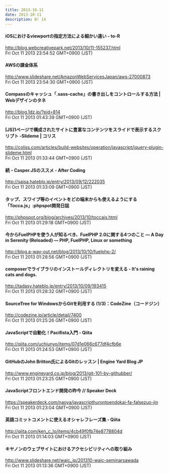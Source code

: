 ```yaml
---
title: 2013-10-11
date: 2013-10-11
description: B! 14
---
```


#### iOSにおけるviewportの指定方法による細かい違い - to-R
http://blog.webcreativepark.net/2013/10/11-155237.html<br>
Fri Oct 11 2013 23:54:52 GMT+0900 (JST)<br>


#### AWSの課金体系
http://www.slideshare.net/AmazonWebServicesJapan/aws-27000873<br>
Fri Oct 11 2013 23:54:30 GMT+0900 (JST)<br>


#### Compassのキャッシュ「.sass-cache」の書き出しをコントロールする方法 | Webデザインのタネ
http://blog.1dz.jp/?eid=814<br>
Fri Oct 11 2013 01:43:39 GMT+0900 (JST)<br>


####   [JS]1ページで構成されたサイトに豊富なコンテンツをスライドで表示するスクリプト -Slideme | コリス
http://coliss.com/articles/build-websites/operation/javascript/jquery-plugin-slideme.html<br>
Fri Oct 11 2013 01:33:44 GMT+0900 (JST)<br>


#### 続・Casper.JSのススメ - After Coding
http://saisa.hateblo.jp/entry/2013/09/12/222035<br>
Fri Oct 11 2013 01:33:09 GMT+0900 (JST)<br>


#### タップ、スワイプ等のイベントをどの端末からも使えるようにする「Tocca.js」:phpspot開発日誌
http://phpspot.org/blog/archives/2013/10/toccajs.html<br>
Fri Oct 11 2013 01:29:18 GMT+0900 (JST)<br>


#### 今からFuelPHPを使う人が知るべき、FuelPHP 2.0に関する4つのこと — A Day in Serenity (Reloaded) — PHP, FuelPHP, Linux or something
http://blog.a-way-out.net/blog/2013/10/10/fuelphp-2/<br>
Fri Oct 11 2013 01:28:56 GMT+0900 (JST)<br>


####  composerでライブラリのインストールディレクトリを変える - It's raining cats and dogs.
http://tadasy.hateblo.jp/entry/2013/10/09/193415<br>
Fri Oct 11 2013 01:28:32 GMT+0900 (JST)<br>


#### SourceTree for WindowsからGitを利用する (1/3)：CodeZine（コードジン）
http://codezine.jp/article/detail/7400<br>
Fri Oct 11 2013 01:25:26 GMT+0900 (JST)<br>


#### JavaScriptで自動化！Pacifista入門 - Qiita
http://qiita.com/uchiunyo/items/07d1e066c677df4cfb6e<br>
Fri Oct 11 2013 01:24:53 GMT+0900 (JST)<br>


#### GitHubのJohn Britton氏によるGitのレッスン | Engine Yard Blog JP
http://www.engineyard.co.jp/blog/2013/git-101-by-githubber/<br>
Fri Oct 11 2013 01:23:25 GMT+0900 (JST)<br>


#### JavaScriptフロントエンド開発の昨今 // Speaker Deck
https://speakerdeck.com/naoya/javascripthurontoendokai-fa-falsezuo-jin<br>
Fri Oct 11 2013 01:23:04 GMT+0900 (JST)<br>


#### 英語コミットコメントに使えるオシャレフレーズ集 - Qiita
http://qiita.com/ken_c_lo/items/4cb49f0fb74e8778804d<br>
Fri Oct 11 2013 01:14:03 GMT+0900 (JST)<br>


#### キヤノンのウェブサイトにおけるアクセシビリティへの取り組み
http://www.slideshare.net/waic_jp/201310-waic-seminarsawada<br>
Fri Oct 11 2013 01:13:36 GMT+0900 (JST)<br>


